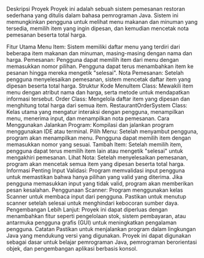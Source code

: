 Deskripsi Proyek Proyek ini adalah sebuah sistem pemesanan restoran sederhana yang ditulis dalam bahasa pemrograman Java. Sistem ini memungkinkan pengguna untuk melihat menu makanan dan minuman yang tersedia, memilih item yang ingin dipesan, dan kemudian mencetak nota pemesanan beserta total harga.

Fitur Utama Menu Item: Sistem memiliki daftar menu yang terdiri dari beberapa item makanan dan minuman, masing-masing dengan nama dan harga. Pemesanan: Pengguna dapat memilih item dari menu dengan memasukkan nomor pilihan. Pengguna dapat terus menambahkan item ke pesanan hingga mereka mengetik "selesai". Nota Pemesanan: Setelah pengguna menyelesaikan pemesanan, sistem mencetak daftar item yang dipesan beserta total harga. Struktur Kode MenuItem Class: Mewakili item menu dengan atribut nama dan harga, serta metode untuk mendapatkan informasi tersebut. Order Class: Mengelola daftar item yang dipesan dan menghitung total harga dari semua item. RestaurantOrderSystem Class: Kelas utama yang mengatur interaksi dengan pengguna, menampilkan menu, menerima input, dan menampilkan nota pemesanan. Cara Menggunakan Jalankan Program: Kompilasi dan jalankan program menggunakan IDE atau terminal. Pilih Menu: Setelah menyambut pengguna, program akan menampilkan menu. Pengguna dapat memilih item dengan memasukkan nomor yang sesuai. Tambah Item: Setelah memilih item, pengguna dapat terus memilih item lain atau mengetik "selesai" untuk mengakhiri pemesanan. Lihat Nota: Setelah menyelesaikan pemesanan, program akan mencetak semua item yang dipesan beserta total harga. Informasi Penting Input Validasi: Program memvalidasi input pengguna untuk memastikan bahwa hanya pilihan yang valid yang diterima. Jika pengguna memasukkan input yang tidak valid, program akan memberikan pesan kesalahan. Penggunaan Scanner: Program menggunakan kelas Scanner untuk membaca input dari pengguna. Pastikan untuk menutup scanner setelah selesai untuk menghindari kebocoran sumber daya. Pengembangan Lebih Lanjut: Proyek ini dapat diperluas dengan menambahkan fitur seperti pengelolaan stok, sistem pembayaran, atau antarmuka pengguna grafis (GUI) untuk meningkatkan pengalaman pengguna. Catatan Pastikan untuk menjalankan program dalam lingkungan Java yang mendukung versi yang digunakan. Proyek ini dapat digunakan sebagai dasar untuk belajar pemrograman Java, pemrograman berorientasi objek, dan pengembangan aplikasi berbasis konsol.